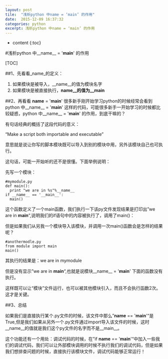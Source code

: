 ```yaml
---
layout: post
tile:  "浅析python 中name = ‘main’ 的作用"
date:  2015-12-09 16:37:32
categories: python 
excerpt: 浅析python 中name = ‘main’ 的作用
---
```


* content
{:toc}

#浅析python 中__name__ = '__main__' 的作用


[TOC]

##1、先看看_name_的定义：

1. 如果模块是被导入，__name__的值为模块名字
2. 如果模块是被直接执行，__name__的值为__main__


##2、再看看 __name__ = '__main__' 
很多新手刚开始学习python的时候经常会看到python 中__name__ = '__main__' 这样的代码，可能很多新手一开始学习的时候都比较疑惑，python 中__name__ = '__main__' 的作用，到底干嘛的？

有句话经典的概括了这段代码的意义：

“Make a script both importable and executable”

意思就是说让你写的脚本模块既可以导入到别的模块中用，另外该模块自己也可执行。

这句话，可能一开始听的还不是很懂。下面举例说明：

先写一个模块：
	
	#mymodule.py
	def main():
	  print "we are in %s"%__name__
	if __name__ == '__main__':
	  main()

这个函数定义了一个main函数，我们执行一下该py文件发现结果是打印出”we are in __main__“,说明我们的if语句中的内容被执行了，调用了main()：

但是如果我们从另我一个模块导入该模块，并调用一次main()函数会是怎样的结果呢？
	
	#anothermodle.py
	from module import main
	main()

其执行的结果是：we are in mymodule

但是没有显示”we are in __main__“,也就是说模块__name__ = '__main__' 下面的函数没有执行。

这样既可以让“模块”文件运行，也可以被其他模块引入，而且不会执行函数2次。这才是关键。

##3、总结

如果我们是直接执行某个.py文件的时候，该文件中那么”__name__ == '__main__'“是True,但是我们如果从另外一个.py文件通过import导入该文件的时候，这时__name__的值就是我们这个py文件的名字而不是__main__。

这个功能还有一个用处：调试代码的时候，在”if __name__ == '__main__'“中加入一些我们的调试代码，我们可以让外部模块调用的时候不执行我们的调试代码，但是如果我们想排查问题的时候，直接执行该模块文件，调试代码能够正常运行！

